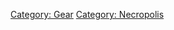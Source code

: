 [Category: Gear](Category:_Gear "wikilink") [Category:
Necropolis](Category:_Necropolis "wikilink")
